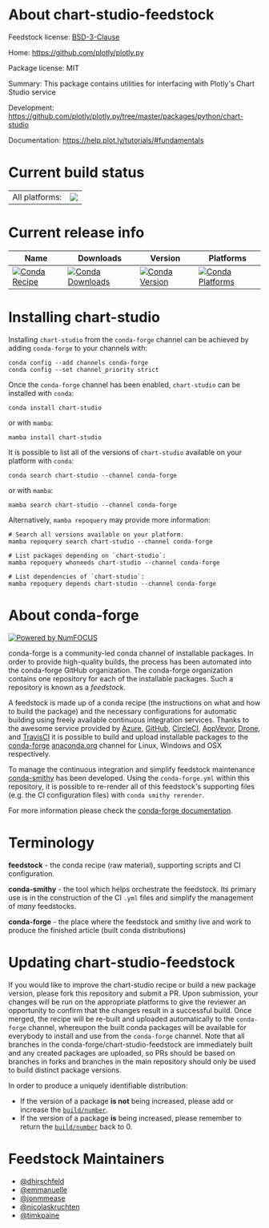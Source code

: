 About chart-studio-feedstock
============================

Feedstock license: [BSD-3-Clause](https://github.com/conda-forge/chart-studio-feedstock/blob/main/LICENSE.txt)

Home: https://github.com/plotly/plotly.py

Package license: MIT

Summary: This package contains utilities for interfacing with Plotly's Chart Studio service

Development: https://github.com/plotly/plotly.py/tree/master/packages/python/chart-studio

Documentation: https://help.plot.ly/tutorials/#fundamentals

Current build status
====================


<table><tr><td>All platforms:</td>
    <td>
      <a href="https://dev.azure.com/conda-forge/feedstock-builds/_build/latest?definitionId=8731&branchName=main">
        <img src="https://dev.azure.com/conda-forge/feedstock-builds/_apis/build/status/chart-studio-feedstock?branchName=main">
      </a>
    </td>
  </tr>
</table>

Current release info
====================

| Name | Downloads | Version | Platforms |
| --- | --- | --- | --- |
| [![Conda Recipe](https://img.shields.io/badge/recipe-chart--studio-green.svg)](https://anaconda.org/conda-forge/chart-studio) | [![Conda Downloads](https://img.shields.io/conda/dn/conda-forge/chart-studio.svg)](https://anaconda.org/conda-forge/chart-studio) | [![Conda Version](https://img.shields.io/conda/vn/conda-forge/chart-studio.svg)](https://anaconda.org/conda-forge/chart-studio) | [![Conda Platforms](https://img.shields.io/conda/pn/conda-forge/chart-studio.svg)](https://anaconda.org/conda-forge/chart-studio) |

Installing chart-studio
=======================

Installing `chart-studio` from the `conda-forge` channel can be achieved by adding `conda-forge` to your channels with:

```
conda config --add channels conda-forge
conda config --set channel_priority strict
```

Once the `conda-forge` channel has been enabled, `chart-studio` can be installed with `conda`:

```
conda install chart-studio
```

or with `mamba`:

```
mamba install chart-studio
```

It is possible to list all of the versions of `chart-studio` available on your platform with `conda`:

```
conda search chart-studio --channel conda-forge
```

or with `mamba`:

```
mamba search chart-studio --channel conda-forge
```

Alternatively, `mamba repoquery` may provide more information:

```
# Search all versions available on your platform:
mamba repoquery search chart-studio --channel conda-forge

# List packages depending on `chart-studio`:
mamba repoquery whoneeds chart-studio --channel conda-forge

# List dependencies of `chart-studio`:
mamba repoquery depends chart-studio --channel conda-forge
```


About conda-forge
=================

[![Powered by
NumFOCUS](https://img.shields.io/badge/powered%20by-NumFOCUS-orange.svg?style=flat&colorA=E1523D&colorB=007D8A)](https://numfocus.org)

conda-forge is a community-led conda channel of installable packages.
In order to provide high-quality builds, the process has been automated into the
conda-forge GitHub organization. The conda-forge organization contains one repository
for each of the installable packages. Such a repository is known as a *feedstock*.

A feedstock is made up of a conda recipe (the instructions on what and how to build
the package) and the necessary configurations for automatic building using freely
available continuous integration services. Thanks to the awesome service provided by
[Azure](https://azure.microsoft.com/en-us/services/devops/), [GitHub](https://github.com/),
[CircleCI](https://circleci.com/), [AppVeyor](https://www.appveyor.com/),
[Drone](https://cloud.drone.io/welcome), and [TravisCI](https://travis-ci.com/)
it is possible to build and upload installable packages to the
[conda-forge](https://anaconda.org/conda-forge) [anaconda.org](https://anaconda.org/)
channel for Linux, Windows and OSX respectively.

To manage the continuous integration and simplify feedstock maintenance
[conda-smithy](https://github.com/conda-forge/conda-smithy) has been developed.
Using the ``conda-forge.yml`` within this repository, it is possible to re-render all of
this feedstock's supporting files (e.g. the CI configuration files) with ``conda smithy rerender``.

For more information please check the [conda-forge documentation](https://conda-forge.org/docs/).

Terminology
===========

**feedstock** - the conda recipe (raw material), supporting scripts and CI configuration.

**conda-smithy** - the tool which helps orchestrate the feedstock.
                   Its primary use is in the construction of the CI ``.yml`` files
                   and simplify the management of *many* feedstocks.

**conda-forge** - the place where the feedstock and smithy live and work to
                  produce the finished article (built conda distributions)


Updating chart-studio-feedstock
===============================

If you would like to improve the chart-studio recipe or build a new
package version, please fork this repository and submit a PR. Upon submission,
your changes will be run on the appropriate platforms to give the reviewer an
opportunity to confirm that the changes result in a successful build. Once
merged, the recipe will be re-built and uploaded automatically to the
`conda-forge` channel, whereupon the built conda packages will be available for
everybody to install and use from the `conda-forge` channel.
Note that all branches in the conda-forge/chart-studio-feedstock are
immediately built and any created packages are uploaded, so PRs should be based
on branches in forks and branches in the main repository should only be used to
build distinct package versions.

In order to produce a uniquely identifiable distribution:
 * If the version of a package **is not** being increased, please add or increase
   the [``build/number``](https://docs.conda.io/projects/conda-build/en/latest/resources/define-metadata.html#build-number-and-string).
 * If the version of a package **is** being increased, please remember to return
   the [``build/number``](https://docs.conda.io/projects/conda-build/en/latest/resources/define-metadata.html#build-number-and-string)
   back to 0.

Feedstock Maintainers
=====================

* [@dhirschfeld](https://github.com/dhirschfeld/)
* [@emmanuelle](https://github.com/emmanuelle/)
* [@jonmmease](https://github.com/jonmmease/)
* [@nicolaskruchten](https://github.com/nicolaskruchten/)
* [@timkpaine](https://github.com/timkpaine/)

